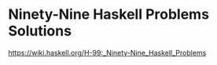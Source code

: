 # Ninety-Nine Haskell Problems Solutions

https://wiki.haskell.org/H-99:_Ninety-Nine_Haskell_Problems